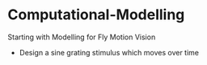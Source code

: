 # Computational-Modelling

Starting with Modelling for Fly Motion Vision

- Design a sine grating stimulus which moves over time
